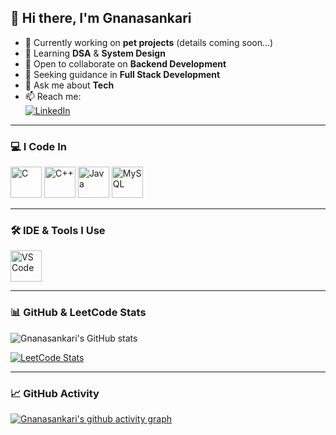 ## 👋 Hi there, I'm Gnanasankari  

- 🔭 Currently working on **pet projects** (details coming soon...)
- 🌱 Learning **DSA** & **System Design**
- 👯 Open to collaborate on **Backend Development**
- 🤔 Seeking guidance in **Full Stack Development**
- 💬 Ask me about **Tech**
- 📫 Reach me:  
  [![LinkedIn](https://img.shields.io/badge/LinkedIn-0077B5?style=for-the-badge&logo=linkedin&logoColor=white)](https://www.linkedin.com/in/b-gnanasankari-35a478239/)  

---

### 💻 I Code In
<p>
  <img height="50" width="50" src="https://img.icons8.com/color/48/c-programming.png" alt="C"/>  
  <img height="50" width="50" src="https://img.icons8.com/color/48/c-plus-plus-logo.png" alt="C++"/>  
  <img height="50" width="50" src="https://img.icons8.com/color/48/java-coffee-cup-logo.png" alt="Java"/>  
  <img height="50" width="50" src="https://img.icons8.com/color/48/mysql-logo.png" alt="MySQL"/>  
</p>

---

### 🛠 IDE & Tools I Use
<p>
  <img height="50" width="50" src="https://img.icons8.com/color/48/visual-studio-code-2019.png" alt="VS Code"/>  
</p>

---

### 📊 GitHub & LeetCode Stats  
![Gnanasankari's GitHub stats](https://github-readme-stats.vercel.app/api?username=Gnanasankari&theme=dark&show_icons=true&hide=issues,contribs)  

[![LeetCode Stats](https://leetcard.jacoblin.cool/Gnanasankari?ext=contest&theme=dark)](https://leetcode.com/u/Gnanasankari/)  

---

### 📈 GitHub Activity  
[![Gnanasankari's github activity graph](https://github-readme-activity-graph.vercel.app/graph?username=Gnanasankari&bg_color=000000&color=ffffff&line=51f565&point=ffffff&area=true&hide_border=true)](https://github.com/ashutosh00710/github-readme-activity-graph)
